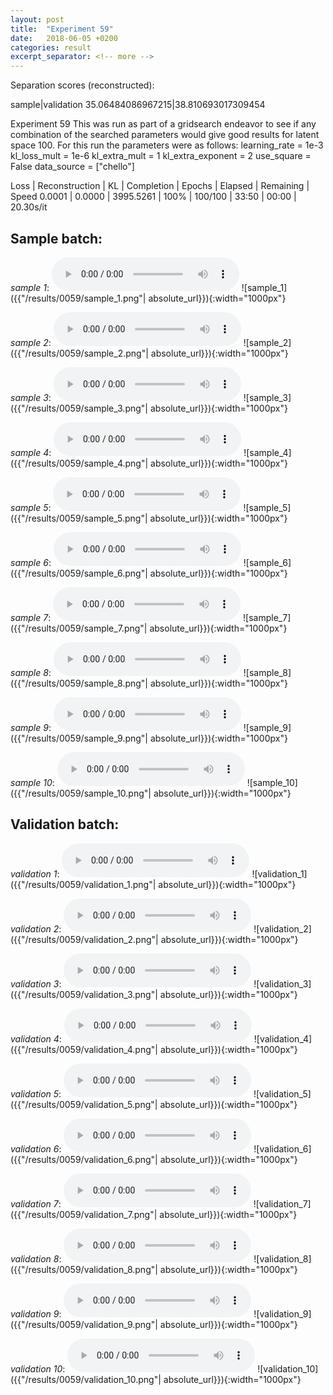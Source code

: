 ```yaml
---
layout: post
title:  "Experiment 59"
date:   2018-06-05 +0200
categories: result
excerpt_separator: <!-- more -->
---
```

Separation scores (reconstructed):

sample|validation
35.06484086967215|38.810693017309454
<!-- more -->
Experiment 59
This was run as part of a gridsearch endeavor to see if any combination of the searched parameters would give good results for latent space 100.
For this run the parameters were as follows:
learning_rate = 1e-3
kl_loss_mult = 1e-6
kl_extra_mult = 1
kl_extra_exponent = 2
use_square = False
data_source = ["chello"]

Loss | Reconstruction | KL | Completion | Epochs | Elapsed | Remaining | Speed
0.0001 | 0.0000 | 3995.5261 | 100% | 100/100 | 33:50 | 00:00 | 20.30s/it

## **Sample batch**:
_sample 1_:
<audio src="/ResultsOverview/results/0059/sample_1.wav" controls preload></audio>
![sample_1]({{"/results/0059/sample_1.png"| absolute_url}}){:width="1000px"}

_sample 2_:
<audio src="/ResultsOverview/results/0059/sample_2.wav" controls preload></audio>
![sample_2]({{"/results/0059/sample_2.png"| absolute_url}}){:width="1000px"}

_sample 3_:
<audio src="/ResultsOverview/results/0059/sample_3.wav" controls preload></audio>
![sample_3]({{"/results/0059/sample_3.png"| absolute_url}}){:width="1000px"}

_sample 4_:
<audio src="/ResultsOverview/results/0059/sample_4.wav" controls preload></audio>
![sample_4]({{"/results/0059/sample_4.png"| absolute_url}}){:width="1000px"}

_sample 5_:
<audio src="/ResultsOverview/results/0059/sample_5.wav" controls preload></audio>
![sample_5]({{"/results/0059/sample_5.png"| absolute_url}}){:width="1000px"}

_sample 6_:
<audio src="/ResultsOverview/results/0059/sample_6.wav" controls preload></audio>
![sample_6]({{"/results/0059/sample_6.png"| absolute_url}}){:width="1000px"}

_sample 7_:
<audio src="/ResultsOverview/results/0059/sample_7.wav" controls preload></audio>
![sample_7]({{"/results/0059/sample_7.png"| absolute_url}}){:width="1000px"}

_sample 8_:
<audio src="/ResultsOverview/results/0059/sample_8.wav" controls preload></audio>
![sample_8]({{"/results/0059/sample_8.png"| absolute_url}}){:width="1000px"}

_sample 9_:
<audio src="/ResultsOverview/results/0059/sample_9.wav" controls preload></audio>
![sample_9]({{"/results/0059/sample_9.png"| absolute_url}}){:width="1000px"}

_sample 10_:
<audio src="/ResultsOverview/results/0059/sample_10.wav" controls preload></audio>
![sample_10]({{"/results/0059/sample_10.png"| absolute_url}}){:width="1000px"}

## **Validation batch**:
_validation 1_:
<audio src="/ResultsOverview/results/0059/validation_1.wav" controls preload></audio>
![validation_1]({{"/results/0059/validation_1.png"| absolute_url}}){:width="1000px"}

_validation 2_:
<audio src="/ResultsOverview/results/0059/validation_2.wav" controls preload></audio>
![validation_2]({{"/results/0059/validation_2.png"| absolute_url}}){:width="1000px"}

_validation 3_:
<audio src="/ResultsOverview/results/0059/validation_3.wav" controls preload></audio>
![validation_3]({{"/results/0059/validation_3.png"| absolute_url}}){:width="1000px"}

_validation 4_:
<audio src="/ResultsOverview/results/0059/validation_4.wav" controls preload></audio>
![validation_4]({{"/results/0059/validation_4.png"| absolute_url}}){:width="1000px"}

_validation 5_:
<audio src="/ResultsOverview/results/0059/validation_5.wav" controls preload></audio>
![validation_5]({{"/results/0059/validation_5.png"| absolute_url}}){:width="1000px"}

_validation 6_:
<audio src="/ResultsOverview/results/0059/validation_6.wav" controls preload></audio>
![validation_6]({{"/results/0059/validation_6.png"| absolute_url}}){:width="1000px"}

_validation 7_:
<audio src="/ResultsOverview/results/0059/validation_7.wav" controls preload></audio>
![validation_7]({{"/results/0059/validation_7.png"| absolute_url}}){:width="1000px"}

_validation 8_:
<audio src="/ResultsOverview/results/0059/validation_8.wav" controls preload></audio>
![validation_8]({{"/results/0059/validation_8.png"| absolute_url}}){:width="1000px"}

_validation 9_:
<audio src="/ResultsOverview/results/0059/validation_9.wav" controls preload></audio>
![validation_9]({{"/results/0059/validation_9.png"| absolute_url}}){:width="1000px"}

_validation 10_:
<audio src="/ResultsOverview/results/0059/validation_10.wav" controls preload></audio>
![validation_10]({{"/results/0059/validation_10.png"| absolute_url}}){:width="1000px"}
